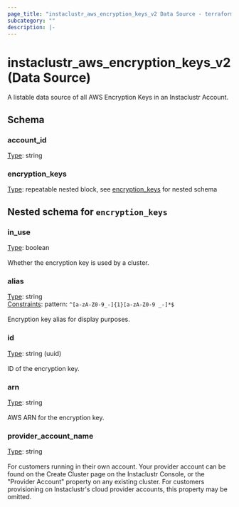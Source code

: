```yaml
---
page_title: "instaclustr_aws_encryption_keys_v2 Data Source - terraform-provider-instaclustr"
subcategory: ""
description: |-
---
```


# instaclustr_aws_encryption_keys_v2 (Data Source)
A listable data source of all AWS Encryption Keys in an Instaclustr Account.

## Schema
### account_id<br>
<ins>Type</ins>: string<br>

### encryption_keys<br>
<ins>Type</ins>: repeatable nested block, see [encryption_keys](#nested--encryption_keys) for nested schema<br>

<a id="nested--encryption_keys"></a>
## Nested schema for `encryption_keys`<br>

### in_use<br>
<ins>Type</ins>: boolean<br>
<br>Whether the encryption key is used by a cluster.
### alias<br>
<ins>Type</ins>: string<br>
<ins>Constraints</ins>: pattern: `^[a-zA-Z0-9_-]{1}[a-zA-Z0-9 _-]*$`<br><br>Encryption key alias for display purposes.
### id<br>
<ins>Type</ins>: string (uuid)<br>
<br>ID of the encryption key.
### arn<br>
<ins>Type</ins>: string<br>
<br>AWS ARN for the encryption key.
### provider_account_name<br>
<ins>Type</ins>: string<br>
<br>For customers running in their own account. Your provider account can be found on the Create Cluster page on the Instaclustr Console, or the "Provider Account" property on any existing cluster. For customers provisioning on Instaclustr's cloud provider accounts, this property may be omitted.

